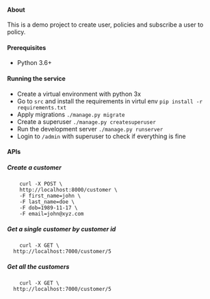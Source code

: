 #### About
This is a demo project to create user, policies and subscribe a user to policy.

#### Prerequisites
* Python 3.6+

#### Running the service
* Create a virtual environment with python 3x
* Go to `src` and install the requirements in virtul env `pip install -r requirements.txt`
* Apply migrations `./manage.py migrate`
* Create a superuser `./manage.py createsuperuser`
* Run the development server `./manage.py runserver`
* Login to `/admin` with superuser to check if everything is fine

#### APIs

##### Create a customer
```
    curl -X POST \
    http://localhost:8000/customer \
    -F first_name=john \
    -F last_name=doe \
    -F dob=1989-11-17 \
    -F email=john@xyz.com
```

##### Get a single customer by customer id
```
    curl -X GET \
  http://localhost:7000/customer/5
```

##### Get all the customers
```
    curl -X GET \
  http://localhost:7000/customer/5
```

